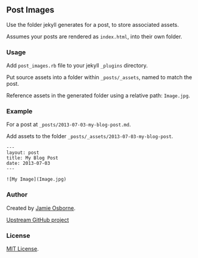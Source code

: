 ## Post Images

Use the folder jekyll generates for a post, to store associated assets.

Assumes your posts are rendered as `index.html`, into their own folder.


### Usage

Add `post_images.rb` file to your jekyll `_plugins` directory.

Put source assets into a folder within `_posts/_assets`, named to match the post.

Reference assets in the generated folder using a relative path: `Image.jpg`.


### Example

For a post at `_posts/2013-07-03-my-blog-post.md`.

Add assets to the folder `_posts/_assets/2013-07-03-my-blog-post`.

    ---
    layout: post
    title: My Blog Post
    date: 2013-07-03
    ---

    ![My Image](Image.jpg)


### Author

Created by [Jamie Osborne](https://github.com/jmeosbn).

[Upstream GitHub project](https://github.com/jmeosbn/post_images)

### License

[MIT License](LICENSE).
